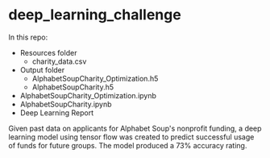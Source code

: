# deep_learning_challenge

In this repo:
* Resources folder
    * charity_data.csv
* Output folder
    * AlphabetSoupCharity_Optimization.h5
    * AlphabetSoupCharity.h5
* AlphabetSoupCharity_Optimization.ipynb
* AlphabetSoupCharity.ipynb
* Deep Learning Report

Given past data on applicants for Alphabet Soup's nonprofit funding, a deep learning model using tensor flow was created to predict successful usage of funds for future groups. The model produced a 73% accuracy rating.
